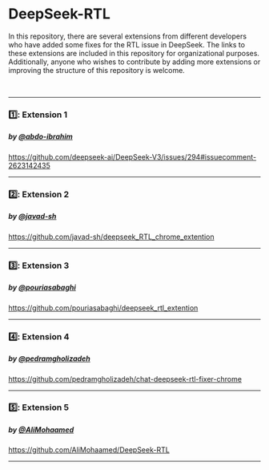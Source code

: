 # DeepSeek-RTL
In this repository, there are several extensions from different developers who have added some fixes for the RTL issue in DeepSeek. The links to these extensions are included in this repository for organizational purposes. Additionally, anyone who wishes to contribute by adding more extensions or improving the structure of this repository is welcome.

<br>


---

### 1️⃣: Extension 1
##### by [@abdo-ibrahim](https://github.com/abdo-ibrahim)
https://github.com/deepseek-ai/DeepSeek-V3/issues/294#issuecomment-2623142435

---

### 2️⃣: Extension 2
##### by [@javad-sh](https://github.com/javad-sh)
https://github.com/javad-sh/deepseek_RTL_chrome_extention

---

### 3️⃣: Extension 3
##### by [@pouriasabaghi](https://github.com/pouriasabaghi)
https://github.com/pouriasabaghi/deepseek_rtl_extention

---

### 4️⃣: Extension 4
##### by [@pedramgholizadeh](https://github.com/pedramgholizadeh)
https://github.com/pedramgholizadeh/chat-deepseek-rtl-fixer-chrome

---

### 5️⃣: Extension 5
##### by [@AliMohaamed](https://github.com/AliMohaamed)
https://github.com/AliMohaamed/DeepSeek-RTL

---

